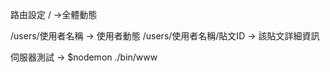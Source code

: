 



路由設定
/ ->全體動態

/users/使用者名稱 -> 使用者動態
/users/使用者名稱/貼文ID -> 該貼文詳細資訊

伺服器測試 -> $nodemon ./bin/www


